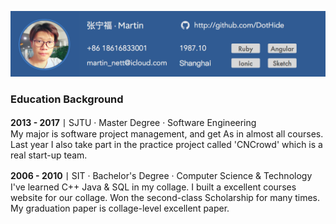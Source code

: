 ![Header](images/header.png)
### Education Background
**2013 - 2017**丨SJTU · Master Degree · Software Engineering  
My major is software project management, and get As in almost all courses. Last year I also take part in the practice project called 'CNCrowd' which is a real start-up team.

**2006 - 2010**丨SIT · Bachelor's Degree · Computer Science & Technology  
I've learned C++ Java & SQL in my collage. I built a excellent courses website for our collage. Won the second-class Scholarship for many times. My graduation paper is collage-level excellent paper.

